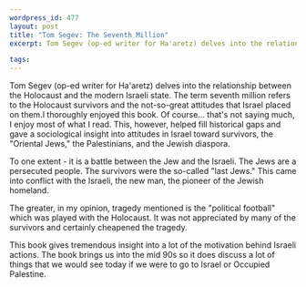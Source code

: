 ```yaml
--- 
wordpress_id: 477
layout: post
title: "Tom Segev: The Seventh Million"
excerpt: Tom Segev (op-ed writer for Ha'aretz) delves into the relationship between the Holocaust and the modern Israeli state.  The term seventh million refers to the Holocaust survivors and the not-so-great attitudes that Israel placed on them.

tags: 
---
```


Tom Segev (op-ed writer for Ha'aretz) delves into the relationship between the Holocaust and the modern Israeli state.  The term seventh million refers to the Holocaust survivors and the not-so-great attitudes that Israel placed on them.<!--more-->I thoroughly enjoyed this book.  Of course... that's not saying much, I enjoy most of what I read.  This, however, helped fill historical gaps and gave a sociological insight into attitudes in Israel toward survivors, the &quot;Oriental Jews,&quot; the Palestinians, and the Jewish diaspora.

To one extent - it is a battle between the Jew and the Israeli.  The Jews are a persecuted people.  The survivors were the so-called &quot;last Jews.&quot;  This came into conflict with the Israeli, the new man, the pioneer of the Jewish homeland.

The greater, in my opinion, tragedy mentioned is the &quot;political football&quot; which was played with the Holocaust.  It was not appreciated by many of the survivors and certainly cheapened the tragedy.

This book gives tremendous insight into a lot of the motivation behind Israeli actions.  The book brings us into the mid 90s so it does discuss a lot of things that we would see today if we were to go to Israel or Occupied Palestine.
